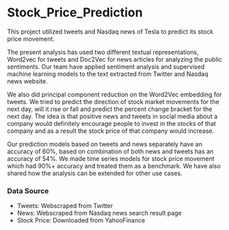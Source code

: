 # Stock_Price_Prediction
This project utilized tweets and Nasdaq news of Tesla to predict its stock price movement.

The present analysis has used two different textual representations, Word2vec for tweets and Doc2Vec for news articles for analyzing the public sentiments. Our team have applied sentiment analysis and supervised machine learning models to the text extracted from Twitter and Nasdaq news website.

We also did principal component reduction on the Word2Vec embedding for tweets. We tried to predict the direction of stock market movements for the next day, will it rise or fall and predict the percent change bracket for the next day. The idea is that positive news and tweets in social media about a company would definitely encourage people to invest in the stocks of that company and as a result the stock price of that company would increase.

Our prediction models based on tweets and news separately have an accuracy of 60%, based on combination of both news and tweets has an accuracy of 54%. We made time series models for stock price movement which had 90%+ accuracy and treated them as a benchmark. We have also shared how the analysis can be extended for other use cases.

### Data Source
- Tweets: Webscraped from Twitter
- News: Webscraped from Nasdaq news search result page
- Stock Price: Downloaded from YahooFinance
